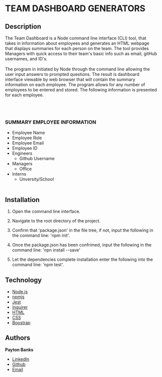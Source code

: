 # TEAM DASHBOARD GENERATORS

## Description
The Team Dashboard is a Node command line interface (CLI) tool, that takes in information about employees and generates an HTML webpage that displays summaries for each person on the team. The tool provides Managers with quick access to their team's basic info such as email, gitHub usernames, and ID's. 
<br></br>
The program in initiated by Node through the command line allowing the user input answers to prompted questions. The result is dashboard interface viewable by web browser that will contain the summary information on each employee. The program allows for any number of employees to be entered and stored. The following information is presented for each employee. 

<br></br>
### SUMMARY EMPLOYEE INFORMATION
* Employee Name
* Employee Role
* Employee Email
* Employee ID
* Engineers
    - Github Username 
* Managers 
    - Office
* Interns
    - Unversity/School
<br></br>
## Installation
1. Open the command line interface.

2. Navigate to the root directory of the project.

3. Confirm that 'package.json' in the file tree, if not, input the following in the command line: 'npm init'.
4. Once the package.json has been confrimed, input the following in the command line: 'npn install --save'
5. Let the dependencies complete installation enter the following into the command line: 'npm test'.


## Technology
* [Node.js](https://nodejs.org/en/)
* [npmjs](https://docs.npmjs.com/)
* [Jest](https://jestjs.io/docs/en/getting-started)
* [Inquirer](https://www.npmjs.com/package/inquirer)
* [HTML](https://developer.mozilla.org/en-US/docs/Web/HTML)
* [CSS](https://developer.mozilla.org/en-US/docs/Web/CSS)
* [Boostrap](https://getbootstrap.com/)

## Authors

**Payton Banks**
- [LinkedIn](https://www.linkedin.com/feed/)
- [Github](https://github.com/paytonbanks)
- [Email](mailto:payton.banks@gmail.com)